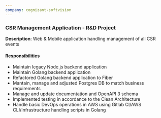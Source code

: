 ```yaml
---
company: cognizant-softvision
---
```

### CSR Management Application - R&D Project

**Description**: Web & Mobile application handling management of all CSR events

#### Responsibilities
- Maintain legacy Node.js backend application
- Maintain Golang backend application
- Refactored Golang backend application to Fiber
- Mantain, manage and adjusted Postgres DB to match business requirements
- Manage and update documentation and OpenAPI 3 schema
- Implemented testing in accordance to the Clean Architecture
- Handle basic DevOps operations in AWS using Gitlab CI/AWS CLI/Infrastructure handling scripts in Golang